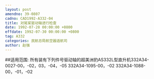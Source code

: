 ```yaml
---
layout: post
amendno: 39-0807
cadno: CAD1992-A332-04
title: 对尾桨驱动轴进行检查
date: 1992-07-28 00:00:00 +0800
effdate: 1992-07-30 00:00:00 +0800
tag: A332
categories: 民航总局航空器适航司
author: 赵强
---
```


##适用范围:
所有装有下列件号驱动轴的超美洲豹AS332L型直升机332A34-0027-00，-02，03，-04，-05 332A34-1095-00，-02 332A34-1088-00，-01，-02

